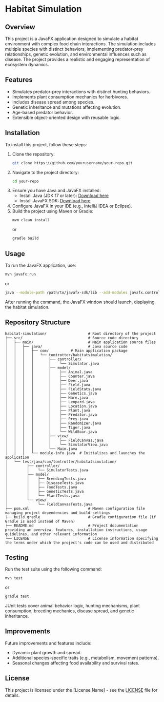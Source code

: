 # Habitat Simulation

## Overview
This project is a JavaFX application designed to simulate a habitat environment with complex food chain interactions. The simulation includes multiple species with distinct behaviors, implementing predator-prey relationships, genetic evolution, and environmental influences such as disease. The project provides a realistic and engaging representation of ecosystem dynamics.

## Features
- Simulates predator-prey interactions with distinct hunting behaviors.
- Implements plant consumption mechanics for herbivores.
- Includes disease spread among species.
- Genetic inheritance and mutations affecting evolution.
- Age-based predator behavior.
- Extensible object-oriented design with reusable logic.

## Installation
To install this project, follow these steps:
1. Clone the repository:
   ```sh
   git clone https://github.com/yourusername/your-repo.git
   ```
2. Navigate to the project directory:
   ```sh
   cd your-repo
   ```
3. Ensure you have Java and JavaFX installed:
   - Install Java (JDK 17 or later): [Download here](https://jdk.java.net/)
   - Install JavaFX SDK: [Download here](https://gluonhq.com/products/javafx/)
4. Configure JavaFX in your IDE (e.g., IntelliJ IDEA or Eclipse).
5. Build the project using Maven or Gradle:
   ```sh
   mvn clean install
   ```
   or
   ```sh
   gradle build
   ```

## Usage
To run the JavaFX application, use:
```sh
mvn javafx:run
```
or
```sh
java --module-path /path/to/javafx-sdk/lib --add-modules javafx.controls,javafx.fxml -jar target/your-app.jar
```
After running the command, the JavaFX window should launch, displaying the habitat simulation.

## Repository Structure
```
habitat-simulation/                   # Root directory of the project
├── src/                              # Source code directory
│   ├── main/                         # Main application source files
│   │   ├── java/                     # Java source code
│   │   │   ├── com/          # Main application package
│   │   │   │   └── tomtrotter/habitatsimulation/
│   │   │   │       ├── controller/
│   │   │   │       │    └── Simulator.java
│   │   │   │       ├── model/
│   │   │   │       │    ├── Animal.java
│   │   │   │       │    ├── Counter.java
│   │   │   │       │    ├── Deer.java
│   │   │   │       │    ├── Field.java
│   │   │   │       │    ├── FieldStats.java
│   │   │   │       │    ├── Genetics.java
│   │   │   │       │    ├── Hare.java
│   │   │   │       │    ├── Leopard.java
│   │   │   │       │    ├── Location.java
│   │   │   │       │    ├── Plant.java
│   │   │   │       │    ├── Predator.java
│   │   │   │       │    ├── Prey.java
│   │   │   │       │    ├── Randomizer.java
│   │   │   │       │    ├── Tiger.java
│   │   │   │       │    └── WildBoar.java
│   │   │   │       ├── view/
│   │   │   │       │    ├── FieldCanvas.java
│   │   │   │       │    └── SimulatorView.java
│   │   │   │       └── Main.java
│   │   │   └── module-info.java  # Initializes and launches the application
│   └── test/java/com/tomtrotter/habitatsimulation/
│         ├── controller/
│         │    └── SimulatorTests.java
│         ├── model/
│         │    ├── BreedingTests.java
│         │    ├── DiseaseTests.java
│         │    ├── FoodTests.java
│         │    ├── GeneticTests.java
│         │    └── PlantTests.java
│         └── view/
│              └── FieldCanvasTests.java
├── pom.xml                           # Maven configuration file managing project dependencies and build settings
├── build.gradle                      # Gradle configuration file (if Gradle is used instead of Maven)
├── README.md                         # Project documentation providing an overview, features, installation instructions, usage guidelines, and other relevant information
└── LICENSE                           # License information specifying the terms under which the project's code can be used and distributed

```

## Testing
Run the test suite using the following command:
```sh
mvn test
```
or
```sh
gradle test
```
JUnit tests cover animal behavior logic, hunting mechanisms, plant consumption, breeding mechanics, disease spread, and genetic inheritance.

## Improvements
Future improvements and features include:
- Dynamic plant growth and spread.
- Additional species-specific traits (e.g., metabolism, movement patterns).
- Seasonal changes affecting food availability and survival rates.

## License
This project is licensed under the [License Name] - see the [LICENSE](LICENSE) file for details.

